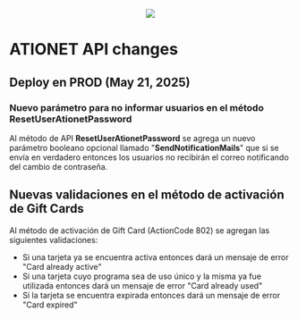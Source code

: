 <p align="center">
  <img src="https://github.com/Ationet/ationetdocs/raw/master/Content/Images/ATIOnetLogo_250x70.png" />
</p>

# ATIONET API changes 

## Deploy en PROD (May 21, 2025)

### Nuevo parámetro para no informar usuarios en el método ResetUserAtionetPassword
Al método de API **ResetUserAtionetPassword** se agrega un nuevo parámetro booleano opcional llamado "**SendNotificationMails**" 
que si se envía en verdadero entonces los usuarios no recibirán el correo notificando del cambio de contraseña.

## Nuevas validaciones en el método de activación de Gift Cards
Al método de activación de Gift Card (ActionCode 802) se agregan las siguientes validaciones:
- Si una tarjeta ya se encuentra activa entonces dará un mensaje de error "Card already active"
- Si una tarjeta cuyo programa sea de uso único y la misma ya fue utilizada entonces dará un mensaje de error "Card already used"
- Si la tarjeta se encuentra expirada entonces dará un mensaje de error "Card expired"
